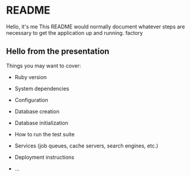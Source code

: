 # README
Hello, it's me
This README would normally document whatever steps are necessary to get the
application up and running.
factory
## Hello from the presentation

Things you may want to cover:

* Ruby version

* System dependencies

* Configuration

* Database creation

* Database initialization

* How to run the test suite

* Services (job queues, cache servers, search engines, etc.)

* Deployment instructions

* ...
